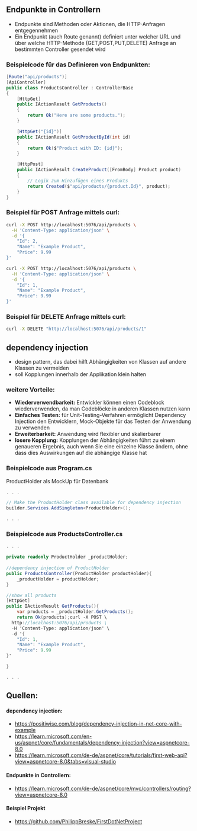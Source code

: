 ## Endpunkte in Controllern
- Endpunkte sind Methoden oder Aktionen, die HTTP-Anfragen entgegennehmen
- Ein Endpunkt (auch Route genannt) definiert unter welcher URL und über welche HTTP-Methode (GET,POST,PUT,DELETE) Anfrage an bestimmten Controller gesendet wird

### Beispielcode für das Definieren von Endpunkten:
```C#
[Route("api/products")]
[ApiController]
public class ProductsController : ControllerBase
{
    [HttpGet]
    public IActionResult GetProducts()
    {
        return Ok("Here are some products.");
    }

    [HttpGet("{id}")]
    public IActionResult GetProductById(int id)
    {
        return Ok($"Product with ID: {id}");
    }

    [HttpPost]
    public IActionResult CreateProduct([FromBody] Product product)
    {
        // Logik zum Hinzufügen eines Produkts
        return Created($"api/products/{product.Id}", product);
    }
}
```
### Beispiel für POST Anfrage mittels curl:
```sh
curl -X POST http://localhost:5076/api/products \
  -H 'Content-Type: application/json' \
  -d '{
    "Id": 2,
    "Name": "Example Product",
    "Price": 9.99
}'

curl -X POST http://localhost:5076/api/products \
  -H 'Content-Type: application/json' \
  -d '{
    "Id": 1,
    "Name": "Example Product",
    "Price": 9.99                                                                                                  
}'


```
### Beispiel für DELETE Anfrage mittels curl:
```sh
curl -X DELETE "http://localhost:5076/api/products/1"
```

## dependency injection
- design pattern, das dabei hilft Abhängigkeiten von Klassen auf andere Klassen zu vermeiden
- soll Kopplungen innerhalb der Applikation klein halten
### weitere Vorteile:
- **Wiederverwendbarkeit:** Entwickler können einen Codeblock wiederverwenden, da man Codeblöcke in anderen Klassen nutzen kann
- **Einfaches Testen:** für Unit-Testing-Verfahren ermöglicht Dependency Injection den Entwicklern, Mock-Objekte für das Testen der Anwendung zu verwenden
- **Erweiterbarkeit:** Anwendung wird flexibler und skalierbarer
- **losere Kopplung:** Kopplungen der Abhängigkeiten führt zu einem genaueren Ergebnis, auch wenn Sie eine einzelne Klasse ändern, ohne dass dies Auswirkungen auf die abhängige Klasse hat


### Beispielcode aus Program.cs
ProductHolder als MockUp für Datenbank
```C#
. . .

// Make the ProductHolder class available for dependency injection
builder.Services.AddSingleton<ProductHolder>();

. . .
```

### Beispielcode aus ProductsController.cs
```C#
. . .

private readonly ProductHolder _productHolder;
    
//dependency injection of ProductHolder
public ProductsController(ProductHolder productHolder){
    _productHolder = productHolder;
}

//show all products
[HttpGet]
public IActionResult GetProducts(){
    var products = _productHolder.GetProducts();
    return Ok(products);curl -X POST \                                        
  http://localhost:5076/api/products \
  -H 'Content-Type: application/json' \
  -d '{
    "Id": 1,
    "Name": "Example Product",
    "Price": 9.99                                                                                                  
}'

}

. . .
```

## Quellen:
#### dependency injection:
- https://positiwise.com/blog/dependency-injection-in-net-core-with-example
- https://learn.microsoft.com/en-us/aspnet/core/fundamentals/dependency-injection?view=aspnetcore-8.0
- https://learn.microsoft.com/de-de/aspnet/core/tutorials/first-web-api?view=aspnetcore-8.0&tabs=visual-studio
#### Endpunkte in Controllern:
- https://learn.microsoft.com/de-de/aspnet/core/mvc/controllers/routing?view=aspnetcore-8.0
#### Beispiel Projekt
- https://github.com/PhilippBreske/FirstDotNetProject
